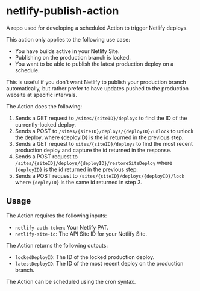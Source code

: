 # netlify-publish-action

A repo used for developing a scheduled Action to trigger Netlify deploys.

This action only applies to the following use case:

- You have builds active in your Netlify Site.
- Publishing on the production branch is locked.
- You want to be able to publish the latest production deploy on a schedule.

This is useful if you don't want Netlify to publish your production branch automatically, but rather prefer to have updates pushed to the production website at specific intervals.

The Action does the following:

1. Sends a GET request to `/sites/{siteID}/deploys` to find the ID of the currently-locked deploy.
2. Sends a POST to `/sites/{siteID}/deploys/{deployID}/unlock` to unlock the deploy, where {deployID} is the id returned in the previous step.
3. Sends a GET request to `sites/{siteID}/deploys` to find the most recent production deploy and capture the id returned in the response.
4. Sends a POST request to `/sites/{siteID}/deploys/{deployID}/restoreSiteDeploy` where `{deployID}` is the id returned in the previous step.
5. Sends a POST request to `/sites/{siteID}/deploys/{deployID}/lock` where `{deployID}` is the same id returned in step 3.

## Usage

The Action requires the following inputs:

- `netlify-auth-token`: Your Netlify PAT.
- `netlify-site-id`: The API Site ID for your Netlify Site.

The Action returns the following outputs:

- `lockedDeployID`: The ID of the locked production deploy.
- `latestDeployID`: The ID of the most recent deploy on the production branch.

The Action can be scheduled using the cron syntax.
